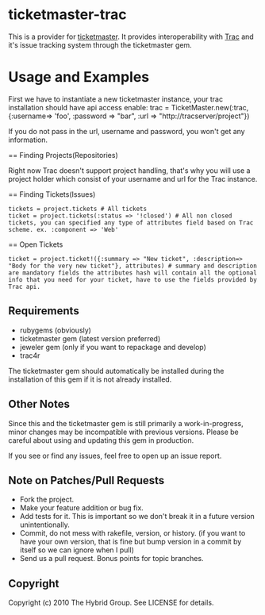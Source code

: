# ticketmaster-trac

This is a provider for [ticketmaster](http://ticketrb.com). It provides interoperability with [Trac](http://trac.edgewall.org) and it's issue tracking system through the ticketmaster gem.

# Usage and Examples

First we have to instantiate a new ticketmaster instance, your trac installation should have api access enable:
    trac = TicketMaster.new(:trac, {:username=> 'foo', :password => "bar", :url => "http://tracserver/project"})

If you do not pass in the url, username and password, you won't get any information.

== Finding Projects(Repositories)

Right now Trac doesn't support project handling, that's why you will use a project holder which consist of your username and url for the Trac instance.
	
== Finding Tickets(Issues)

    tickets = project.tickets # All tickets
    ticket = project.tickets(:status => '!closed') # All non closed tickets, you can specified any type of attributes field based on Trac scheme. ex. :component => 'Web' 

== Open Tickets
    
	ticket = project.ticket!({:summary => "New ticket", :description=> "Body for the very new ticket"}, attributes) # summary and description are mandatory fields the attributes hash will contain all the optional info that you need for your ticket, have to use the fields provided by Trac api.


## Requirements

* rubygems (obviously)
* ticketmaster gem (latest version preferred)
* jeweler gem (only if you want to repackage and develop)
* trac4r

The ticketmaster gem should automatically be installed during the installation of this gem if it is not already installed.

## Other Notes

Since this and the ticketmaster gem is still primarily a work-in-progress, minor changes may be incompatible with previous versions. Please be careful about using and updating this gem in production.

If you see or find any issues, feel free to open up an issue report.


## Note on Patches/Pull Requests
 
* Fork the project.
* Make your feature addition or bug fix.
* Add tests for it. This is important so we don't break it in a
  future version unintentionally.
* Commit, do not mess with rakefile, version, or history.
  (if you want to have your own version, that is fine but bump version in a commit by itself so we can ignore when I pull)
* Send us a pull request. Bonus points for topic branches.

## Copyright

Copyright (c) 2010 The Hybrid Group. See LICENSE for details.



